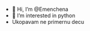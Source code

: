 - 👋 Hi, I’m @Emenchena
- 👀 I’m interested in python
- Ukopavam ne primernu decu

<!---
Emenchena/Emenchena is a ✨ special ✨ repository because its `README.md` (this file) appears on your GitHub profile.
You can click the Preview link to take a look at your changes.
--->
